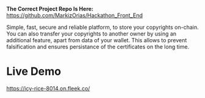 
**The Correct Project Repo Is Here:** https://github.com/MarkizOrias/Hackathon_Front_End

Simple, fast, secure and reliable platform, to store your copyrights on-chain. You can also transfer your copyrights to another owner by using an additional feature, apart from data of your wallet. This allows to prevent falsification and ensures persistance of the certificates on the long time.

# Live Demo

https://icy-rice-8014.on.fleek.co/
